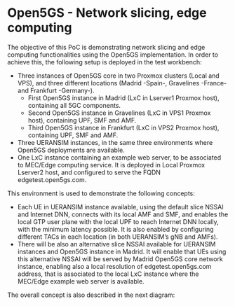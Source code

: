# Open5GS - Network slicing, edge computing

The objective of this PoC is demonstrating network slicing and edge computing functionalities using the Open5GS implementation. In order to achieve this, the following setup is deployed in the test workbench:
-	Three instances of Open5GS core in two Proxmox clusters (Local and VPS), and three different locations (Madrid -Spain-, Gravelines -France- and Frankfurt -Germany-).
    - First Open5GS instance in Madrid (LxC in Lserver1 Proxmox host), containing all 5GC components.
    - Second Open5GS instance in Gravelines (LxC in VPS1 Proxmox host), containing UPF, SMF and AMF.
    - Third Open5GS instance in Frankfurt (LxC in VPS2 Proxmox host), containing UPF, SMF and AMF.
- Three UERANSIM instances, in the same three environments where Open5GS deployments are available.
- One LxC instance containing an example web server, to be associated to MEC/Edge computing service. It is deployed in Local Proxmox Lserver2 host, and configured to serve the FQDN edgetest.open5gs.com.

This environment is used to demonstrate the following concepts:
-	Each UE in UERANSIM instance available, using the default slice NSSAI and Internet DNN, connects with its local AMF and SMF, and enables the local GTP user plane with the local UPF to reach Internet DNN locally, with the minimum latency possible. It is also enabled by configuring different TACs in each location (in both UERANSIM’s gNB and AMFs).
-	There will be also an alternative slice NSSAI available for UERANSIM instances and Open5GS instance in Madrid. It will enable that UEs using this alternative NSSAI will be served by Madrid Open5GS core network instance, enabling also a local resolution of edgetest.open5gs.com address, that is associated to the local LxC instance where the MEC/Edge example web server is available.

The overall concept is also described in the next diagram:


